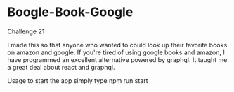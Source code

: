 # Boogle-Book-Google
Challenge 21

I made this so that anyone who wanted to could look up their favorite books on amazon and google. If you're tired of using google books and amazon, I have programmed an excellent alternative powered by graphql. It taught me a great deal about react and graphql.

Usage
to start the app simply type npm run start

